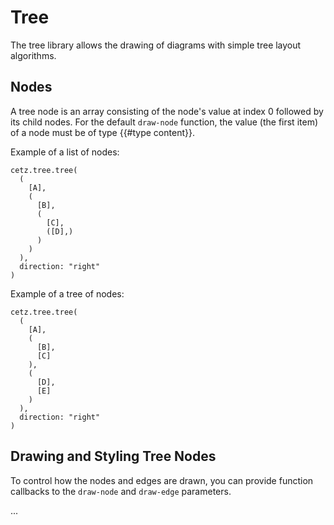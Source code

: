 # Tree
The tree library allows the drawing of diagrams with simple tree layout algorithms.

## Nodes
A tree node is an array consisting of the node's value at index 0 followed by its child nodes. For the default `draw-node` function, the value (the first item) of a node must be of type {{#type content}}.

Example of a list of nodes:
```typc,example
cetz.tree.tree(
  (
    [A],
    (
      [B],
      (
        [C],
        ([D],)
      )
    )
  ),
  direction: "right"
)
```

Example of a tree of nodes:
```typc,example
cetz.tree.tree(
  (
    [A],
    (
      [B],
      [C]
    ),
    (
      [D],
      [E]
    )
  ),
  direction: "right"
)
```

## Drawing and Styling Tree Nodes
To control how the nodes and edges are drawn, you can provide function callbacks to the `draw-node` and `draw-edge` parameters. 

...

